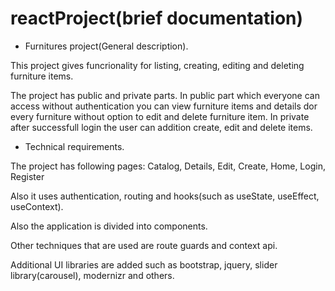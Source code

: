 # reactProject(brief documentation)
- Furnitures project(General description).

This project gives funcrionality for listing, creating, editing and deleting furniture items.

The project has public and private parts.
In public part which everyone can access without authentication you can view furniture items and
details dor every furniture without option to edit and delete furniture item.
In private after successfull login the user can addition create, edit and delete items.

- Technical requirements.

The project has following pages:
Catalog, Details, Edit, Create, Home, Login, Register

Also it uses authentication, routing and hooks(such as useState, useEffect, useContext).

Also the application is divided into components.

Other techniques that are used are route guards and context api.

Additional UI libraries are added such as bootstrap, jquery, slider library(carousel), modernizr and others.
